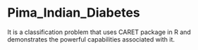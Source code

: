 # Pima_Indian_Diabetes
It is a classification problem that uses CARET package in R and demonstrates the powerful capabilities associated with it.
